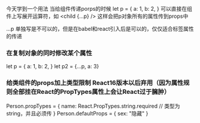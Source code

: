 今天学到一个用法
当给组件传递porps的时候
let p = {
  a: 1,
  b: 2,
}
可以直接在组件上写展开运算符，如
<child {...p} />
这样会把p对象所有的属性传到props中

...p 单独写是不可以的，但是在babel和react引入后是可以的，仅仅适合标签属性的传递

### 在复制对象的同时修改某个属性
let p = {
  a: 1,
  b: 2,
}
let p2 = {...p, a: 3}


### 给类组件的props加上类型限制 React16版本以后弃用（因为属性规则全部挂在React的PropTypes属性上会让React过于臃肿）
Person.propTypes = {
  name: React.PropTypes.string.required // 类型为string，并且必须传
}
Person.defaultProps = {
  sex: "隐藏"
}